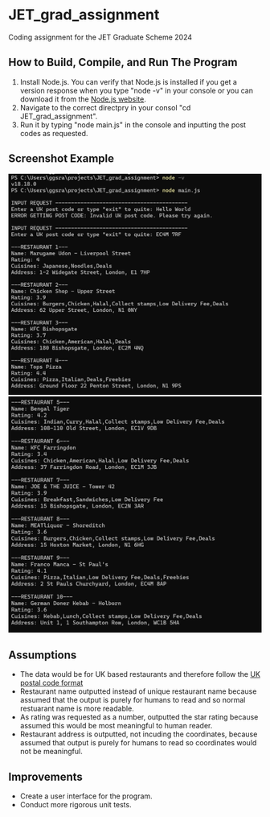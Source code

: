 # JET_grad_assignment

Coding assignment for the JET Graduate Scheme 2024

## How to Build, Compile, and Run The Program

1. Install Node.js. You can verify that Node.js is installed if you get a version response when you type "node -v" in your console or you can download it from the [Node.js website](https://nodejs.org/en/download).
2. Navigate to the correct directpry in your consol "cd JET_grad_assignment".
3. Run it by typing "node main.js" in the console and inputting the post codes as requested.

## Screenshot Example

![Console screenshot 1](https://github.com/sraddheya/JET_grad_assignment/blob/main/JET_console1.png)
![Console screenshot 2](https://github.com/sraddheya/JET_grad_assignment/blob/main/JET_console2.png)

## Assumptions

- The data would be for UK based restaurants and therefore follow the [UK postal code format](https://assets.publishing.service.gov.uk/media/5a81ebbded915d74e6234d42/Appendix_C_ILR_2017_to_2018_v1_Published_28April17.pdf)
- Restaurant name outputted instead of unique restaurant name because assumed that the output is purely for humans to read and so normal restuarant name is more readable.
- As rating was requested as a number, outputted the star rating because assumed this would be most meaningful to human reader.
- Restaurant address is outputted, not incuding the coordinates, because assumed that output is purely for humans to read so coordinates would not be meaningful.

## Improvements

- Create a user interface for the program.
- Conduct more rigorous unit tests.
